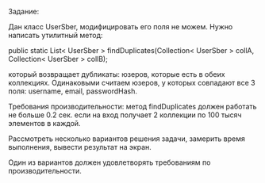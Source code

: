 Задание:

Дан класс UserSber, модифицировать его поля не можем. Нужно написать утилитный метод: 

public static List< UserSber > findDuplicates(Collection< UserSber > collA, Collection< UserSber > collB);

который возвращает дубликаты: юзеров, которые есть в обеих коллекциях.
Одинаковыми считаем юзеров, у которых совпадают все 3 поля: username, email, passwordHash.

Требования производительности: метод findDuplicates должен работать не больше 0.2 сек. если на вход получает 2 коллекции по 100 тысяч элементов в каждой.

Рассмотреть несколько вариантов решения задачи, замерить время выполнения, вывести результат на экран.

Один из вариантов должен удовлетворять требованиям по производительности.
